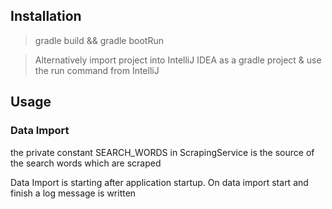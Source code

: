 ## Installation

> gradle build && gradle bootRun

> Alternatively import project into IntelliJ IDEA as a gradle project & use the run command from IntelliJ

## Usage

### Data Import

the private constant SEARCH_WORDS in ScrapingService is the source of the search words which are scraped

Data Import is starting after application startup. On data import start and finish a log message is written
